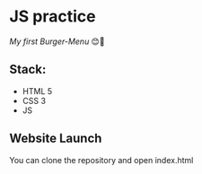 # JS practice

_My first Burger-Menu_ 😊🍔 
## Stack: 
- HTML 5 
- CSS 3 
- JS 

## Website Launch
You can clone the repository and open index.html